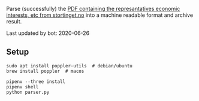 Parse (successfully) the [PDF containing the represantatives economic interests, etc from stortinget.no](https://www.stortinget.no/no/Stortinget-og-demokratiet/Representantene/Okonomiske-interesser/) into a machine readable format and archive result.

Last updated by bot: 2020-06-26

## Setup
    sudo apt install poppler-utils  # debian/ubuntu
    brew install poppler  # macos

    pipenv --three install
    pipenv shell
    python parser.py
